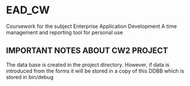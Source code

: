 # EAD_CW
Coursework for the subject Enterprise Application Development
A time management and reporting tool for personal use
## IMPORTANT NOTES ABOUT CW2 PROJECT
The data base is created in the project directory. However, if data is introduced from the forms it will be stored in a copy of this DDBB which is stored in bin/debug
